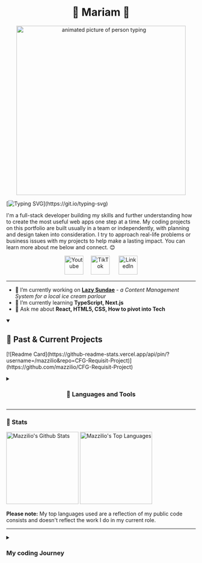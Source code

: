
<h1 align="center">🌸 Mariam 🌸</h1> 
<!--- About Me-->
<p align="center">
<img align="center" alt="animated picture of person typing" width="450" src="https://i.pinimg.com/originals/79/48/0e/79480e87d9fcb11532f5fa7100f1644d.gif"/>
</p>

[![Typing SVG](https://readme-typing-svg.demolab.com?font=&weight=200&size=15&duration=4000&pause=1000&color=F79DEC&background=FFFFFF00&center=true&width=435&lines=A+web+developer+learning+and+growing+their+skills!)](https://git.io/typing-svg)
                       
I'm a full-stack developer building my skills and further understanding how to create the most useful web apps one step at a time. My coding projects on this portfolio are built usually in a team or independently, with planning and design taken into consideration. I try to approach real-life problems or business issues with my projects to help make a lasting impact. You can learn more about me below and connect. 😊

<!---Social Icons-->
<p align="center">
  <a href="https://www.youtube.com/@mazzilio"><img width="50px" alt="Youtube" title="Youtube" src="https://i.imgur.com/qiXu7b2.png"/></a>&#8287;&#8287;&#8287;&#8287;&#8287;<a href="https://www.tiktok.com/@mazzilio"><img width="50px" alt="TikTok" title="TikTok" src="https://i.pinimg.com/originals/cd/b2/c6/cdb2c643b306031bef230c8eb82dde6d.jpg"/></a>
 </a>&#8287;&#8287;&#8287;&#8287;&#8287;<a href="https://www.linkedin.com/in/mariamhusse1n/"><img width="50px" alt="LinkedIn" title="LinkedIn" src="https://cdn3.iconfinder.com/data/icons/round-pink-icons-set/256/social_media_round_icons_pink_color_set_256x256_0010_linkedin.png"/></a>
</p>

---
<!--- My YouTube Stats to insert later-->

- 🔭 I’m currently working on **[Lazy Sundae](https://github.com/msabrii/LazySundae)** - *a Content Management System for a local ice cream parlour*
- 🌱 I’m currently learning **TypeScript, Next.js**
- 💬 Ask me about **React, HTML5, CSS, How to pivot into Tech**

<details open> 
  <summary><h2>📕  Past & Current Projects </h2></summary>
  <p align="left">
[![Readme Card](https://github-readme-stats.vercel.app/api/pin/?username=/mazzilio&repo=CFG-Requisit-Project)](https://github.com/mazzilio/CFG-Requisit-Project)
  </p>
</details>

<details>
<summary><h3 align="center">🧰 Languages and Tools</h3></summary>

 <h3> Programming Languages</h3>
<p>
      <img alt="CSS" src="https://img.shields.io/badge/CSS-1572B6.svg?logo=css3&logoColor=white">
      <img alt="Google Apps Script" src="https://custom-icon-badges.demolab.com/badge/Google%20Apps%20Script-02569B.svg?logo=color-swatch&logoColor=white">
      <img alt="HTML" src="https://img.shields.io/badge/HTML-E34F26.svg?logo=html5&logoColor=white">
      <img alt="JavaScript" src="https://img.shields.io/badge/JavaScript-F7DF1E.svg?logo=javascript&logoColor=black">
      <img alt="Markdown" src="https://img.shields.io/badge/Markdown-000000.svg?logo=markdown&logoColor=white">
      <img alt="Node.js" src="https://img.shields.io/badge/Node.js-43853D.svg?logo=node.js&logoColor=white">
      <img alt="Python" src="https://img.shields.io/badge/Python-14354C.svg?logo=python&logoColor=white">
      <img alt="R" src="https://img.shields.io/badge/R-276DC3.svg?logo=r&logoColor=white">
      <img alt="SQL" src="https://custom-icon-badges.demolab.com/badge/SQL-025E8C.svg?logo=database&logoColor=white">
      <img alt="TypeScript" src="https://img.shields.io/badge/TypeScript-007ACC.svg?logo=typescript&logoColor=white">
  </p>
  
  <h3>🧰 Frameworks </h3>
  <p>
      <a href="#"><img alt="Bootstrap" src="https://img.shields.io/badge/Bootstrap-7952B3.svg?logo=bootstrap&logoColor=white"></a>
      <a href="#"><img alt="Express.js" src="https://img.shields.io/badge/Express.js-404d59.svg?logo=express&logoColor=white"></a>
      <a href="#"><img alt="Flask" src="https://img.shields.io/badge/Flask-000000.svg?logo=flask&logoColor=white"></a>
      <a href="#"><img alt="React" src="https://img.shields.io/badge/React-20232a.svg?logo=react&logoColor=%2361DAFB"></a>
  </p>

  <h3>🗄️ Databases and Cloud Hosting</h3>
  <p>
      <a href="#"><img alt="MySQL" src="https://img.shields.io/badge/MySQL-00f.svg?logo=mysql&logoColor=white"></a>
      <a href="#"><img alt="Notion" src="https://img.shields.io/badge/Notion-010101.svg?logo=notion&logoColor=white"></a>
  </p>

  <h3>💻 Software and Tools</h3>

  <p>
      <a href="#"><img alt="Adobe" src="https://img.shields.io/badge/Adobe-FF0000.svg?logo=adobe&logoColor=white"></a>
      <a href="#"><img alt="Discord" src="https://img.shields.io/badge/-Discord-5865F2.svg?logo=discord&logoColor=white"></a>
      <a href="#"><img alt="Git" src="https://img.shields.io/badge/Git-F05033.svg?logo=git&logoColor=white"></a>
      <a href="#"><img alt="GitHub Desktop" src="https://img.shields.io/badge/GitHub%20Desktop-8034A9.svg?logo=github&logoColor=white"></a>
      <a href="#"><img alt="Google Sheets" src="https://img.shields.io/badge/Sheets-34A853.svg?logo=google%20sheets&logoColor=white"></a>
      <a href="#"><img alt="Postman" src="https://img.shields.io/badge/Postman-FF6C37?logo=postman&logoColor=white"></a>
      <a href="#"><img alt="Stack Overflow" src="https://img.shields.io/badge/-Stack%20Overflow-FE7A16?logo=stack-overflow&logoColor=white"></a>
      <a href="#"><img alt="Visual Studio Code" src="https://img.shields.io/badge/Visual%20Studio%20Code-0078d7.svg?logo=visual-studio-code&logoColor=white"></a>
  </p>
</details>

---

<h3> 🔢 Stats </h3> 

<a href="https://github.com/anuraghazra/github-readme-stats"><img alt="Mazzilio's Github Stats" src="https://denvercoder1-github-readme-stats.vercel.app/api/?username=mazzilio&show_icons=true&include_all_commits=true&count_private=true&theme=jolly&hide_border=true" height="192px"/></a>
  <a href="https://github.com/anuraghazra/github-readme-stats"><img alt="Mazzilio's Top Languages" src="https://github-readme-stats.vercel.app/api/top-langs/?username=mazzilio&langs_count=8&layout=compact&theme=jolly&hide_border=true" height="192px"/></a>
  <br/>

<b> Please note:</b> My top languages used are a reflection of my public code consists and doesn't reflect the work I do in my current role.

---
<details>
<summary><h3>My coding Journey</h3></summary>
My coding journey started in December 2021, where I made my very first simple website on freeCodeCamp. Fast forward to December 2022, I am now working as a full-time software engineer and developing my skill more and more everyday.
